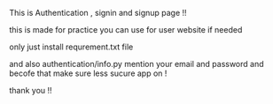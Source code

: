 This is Authentication , signin and signup page !!


this is made for practice you can use for user website if needed

only just install requrement.txt file

and also authentication/info.py mention your email and password and becofe that make sure less sucure app on !

thank you !!
